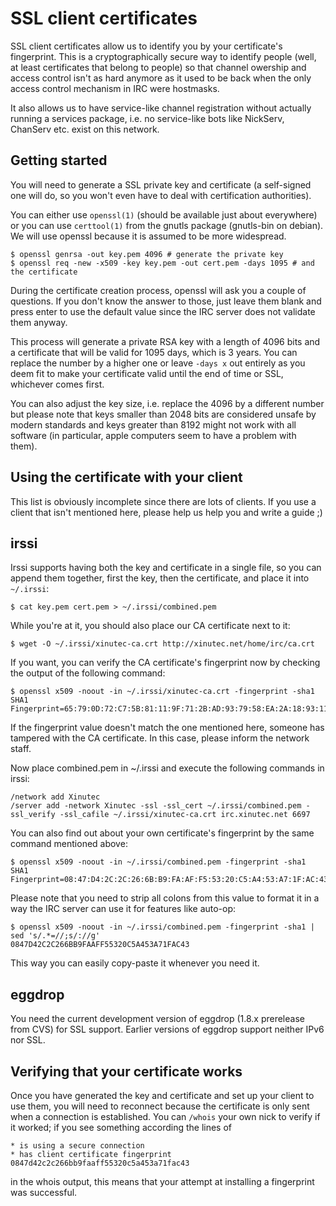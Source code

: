 SSL client certificates
=======================

SSL client certificates allow us to identify you by your certificate's fingerprint.
This is a cryptographically secure way to identify people (well, at least
certificates that belong to people) so that channel owership and access control
isn't as hard anymore as it used to be back when the only access control
mechanism in IRC were hostmasks.

It also allows us to have service-like channel registration without actually
running a services package, i.e. no service-like bots like NickServ, ChanServ
etc. exist on this network.

Getting started
---------------

You will need to generate a SSL private key and certificate (a self-signed one
will do, so you won't even have to deal with certification authorities).

You can either use `openssl(1)` (should be available just about everywhere)
or you can use `certtool(1)` from the gnutls package (gnutls-bin on debian).
We will use openssl because it is assumed to be more widespread.

	$ openssl genrsa -out key.pem 4096 # generate the private key
	$ openssl req -new -x509 -key key.pem -out cert.pem -days 1095 # and the certificate

During the certificate creation process, openssl will ask you a couple of
questions. If you don't know the answer to those, just leave them blank and
press enter to use the default value since the IRC server does not validate
them anyway.

This process will generate a private RSA key with a length of 4096 bits and a
certificate that will be valid for 1095 days, which is 3 years. You can replace
the number by a higher one or leave `-days x` out entirely as you deem fit to
make your certificate valid until the end of time or SSL, whichever comes first.

You can also adjust the key size, i.e. replace the 4096 by a different number
but please note that keys smaller than 2048 bits are considered unsafe by
modern standards and keys greater than 8192 might not work with all software
(in particular, apple computers seem to have a problem with them).

Using the certificate with your client
--------------------------------------

This list is obviously incomplete since there are lots of clients.
If you use a client that isn't mentioned here, please help us help you and
write a guide ;)

## irssi

Irssi supports having both the key and certificate in a single file, so you can
append them together, first the key, then the certificate, and place it into
`~/.irssi`:

	$ cat key.pem cert.pem > ~/.irssi/combined.pem

While you're at it, you should also place our CA certificate next to it:

	$ wget -O ~/.irssi/xinutec-ca.crt http://xinutec.net/home/irc/ca.crt

If you want, you can verify the CA certificate's fingerprint now by checking
the output of the following command:

	$ openssl x509 -noout -in ~/.irssi/xinutec-ca.crt -fingerprint -sha1 
	SHA1 Fingerprint=65:79:0D:72:C7:5B:81:11:9F:71:2B:AD:93:79:58:EA:2A:18:93:11

If the fingerprint value doesn't match the one mentioned here, someone has
tampered with the CA certificate. In this case, please inform the network
staff.

Now place combined.pem in ~/.irssi and execute the following commands in irssi:

	/network add Xinutec
	/server add -network Xinutec -ssl -ssl_cert ~/.irssi/combined.pem -ssl_verify -ssl_cafile ~/.irssi/xinutec-ca.crt irc.xinutec.net 6697

You can also find out about your own certificate's fingerprint by the same
command mentioned above:

	$ openssl x509 -noout -in ~/.irssi/combined.pem -fingerprint -sha1
	SHA1 Fingerprint=08:47:D4:2C:2C:26:6B:B9:FA:AF:F5:53:20:C5:A4:53:A7:1F:AC:43

Please note that you need to strip all colons from this value to format it in a
way the IRC server can use it for features like auto-op:

	$ openssl x509 -noout -in ~/.irssi/combined.pem -fingerprint -sha1 | sed 's/.*=//;s/://g'
	0847D42C2C266BB9FAAFF55320C5A453A71FAC43

This way you can easily copy-paste it whenever you need it.

## eggdrop

You need the current development version of eggdrop (1.8.x prerelease from CVS)
for SSL support. Earlier versions of eggdrop support neither IPv6 nor SSL.


Verifying that your certificate works
-------------------------------------

Once you have generated the key and certificate and set up your client to use
them, you will need to reconnect because the certificate is only sent when a
connection is established. You can `/whois` your own nick to verify if it
worked; if you see something according the lines of 

	* is using a secure connection
	* has client certificate fingerprint 0847d42c2c266bb9faaff55320c5a453a71fac43

in the whois output, this means that your attempt at installing a fingerprint
was successful.
